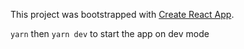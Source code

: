 This project was bootstrapped with [Create React App](https://github.com/facebook/create-react-app).


`yarn` then `yarn dev` to start the app on dev mode
